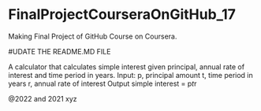 # FinalProjectCourseraOnGitHub_17
Making Final Project of GitHub Course on Coursera.


#UDATE THE README.MD FILE

A calculator that calculates simple interest given principal, annual rate of interest and time period in years.
Input:
   p, principal amount
   t, time period in years
   r, annual rate of interest
Output
   simple interest = p*t*r


@2022 and 2021 xyz
